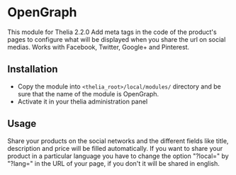 # OpenGraph
This module for Thelia 2.2.0
Add meta tags  in the code of the product's pages to configure what will be displayed when you share the url on social medias.
Works with Facebook, Twitter, Google+ and Pinterest.


## Installation

* Copy the module into ```<thelia_root>/local/modules/``` directory and be sure that the name of the module is OpenGraph.
* Activate it in your thelia administration panel


## Usage

Share your products on the social networks and the different fields like title, description and price will be filled automatically.
If you want to share your product in a particular language you have to change the option "?local=" by "?lang=" in the URL of your page, if you don't it will be shared in english.